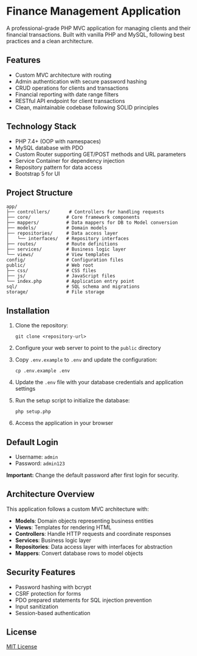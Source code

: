 # Finance Management Application

A professional-grade PHP MVC application for managing clients and their financial transactions. Built with vanilla PHP and MySQL, following best practices and a clean architecture.

## Features

- Custom MVC architecture with routing
- Admin authentication with secure password hashing
- CRUD operations for clients and transactions
- Financial reporting with date range filters
- RESTful API endpoint for client transactions
- Clean, maintainable codebase following SOLID principles

## Technology Stack

- PHP 7.4+ (OOP with namespaces)
- MySQL database with PDO
- Custom Router supporting GET/POST methods and URL parameters
- Service Container for dependency injection
- Repository pattern for data access
- Bootstrap 5 for UI

## Project Structure

```
app/
├── controllers/       # Controllers for handling requests
├── core/             # Core framework components
├── mappers/          # Data mappers for DB to Model conversion
├── models/           # Domain models
├── repositories/     # Data access layer
│   └── interfaces/   # Repository interfaces
├── routes/           # Route definitions
├── services/         # Business logic layer
└── views/            # View templates
config/               # Configuration files
public/               # Web root
├── css/              # CSS files
├── js/               # JavaScript files
└── index.php         # Application entry point
sql/                  # SQL schema and migrations
storage/              # File storage
```

## Installation

1. Clone the repository:
   ```
   git clone <repository-url>
   ```

2. Configure your web server to point to the `public` directory

3. Copy `.env.example` to `.env` and update the configuration:
   ```
   cp .env.example .env
   ```

4. Update the `.env` file with your database credentials and application settings

5. Run the setup script to initialize the database:
   ```
   php setup.php
   ```

6. Access the application in your browser

## Default Login

- Username: `admin`
- Password: `admin123`

**Important:** Change the default password after first login for security.

## Architecture Overview

This application follows a custom MVC architecture with:

- **Models**: Domain objects representing business entities
- **Views**: Templates for rendering HTML
- **Controllers**: Handle HTTP requests and coordinate responses
- **Services**: Business logic layer
- **Repositories**: Data access layer with interfaces for abstraction
- **Mappers**: Convert database rows to model objects

## Security Features

- Password hashing with bcrypt
- CSRF protection for forms
- PDO prepared statements for SQL injection prevention
- Input sanitization
- Session-based authentication

## License

[MIT License](LICENSE)
